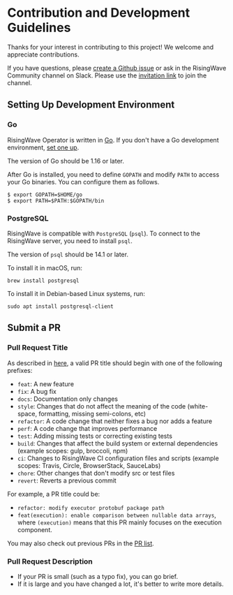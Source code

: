 # Contribution and Development Guidelines

Thanks for your interest in contributing to this project! We welcome and appreciate contributions.

If you have questions, please [create a Github issue](https://github.com/singularity-data/risingwave-operator/issues/new) or ask in the RisingWave Community channel on Slack. Please use the [invitation link](https://join.slack.com/t/risingwave-community/shared_invite/zt-120rft0mr-d8uGk3d~NZiZAQWPnElOfw) to join the channel.

## Setting Up Development Environment

### Go
RisingWave Operator is written in [Go](https://golang.org). If you don't have a Go development environment, [set one up](https://golang.org/doc/code.html).

The version of Go should be 1.16 or later.

After Go is installed, you need to define `GOPATH` and modify `PATH` to access your Go binaries. You can configure them as follows.

```shell
$ export GOPATH=$HOME/go
$ export PATH=$PATH:$GOPATH/bin
```

### PostgreSQL

RisingWave is compatible with `PostgreSQL` (`psql`). To connect to the RisingWave server, you need to install `psql`.

The version of `psql` should be 14.1 or later.

To install it in macOS, run:

```shell
brew install postgresql
```

To install it in Debian-based Linux systems, run:

```shell
sudo apt install postgresql-client
```

## Submit a PR

### Pull Request Title

As described in [here](https://github.com/commitizen/conventional-commit-types/blob/master/index.json), a valid PR title should begin with one of the following prefixes:

- `feat`: A new feature
- `fix`: A bug fix
- `docs`: Documentation only changes
- `style`: Changes that do not affect the meaning of the code (white-space, formatting, missing semi-colons, etc)
- `refactor`: A code change that neither fixes a bug nor adds a feature
- `perf`: A code change that improves performance
- `test`: Adding missing tests or correcting existing tests
- `build`: Changes that affect the build system or external dependencies (example scopes: gulp, broccoli, npm)
- `ci`: Changes to RisingWave CI configuration files and scripts (example scopes: Travis, Circle, BrowserStack, SauceLabs)
- `chore`: Other changes that don't modify src or test files
- `revert`: Reverts a previous commit

For example, a PR title could be:

- `refactor: modify executor protobuf package path`
- `feat(execution): enable comparison between nullable data arrays`, where `(execution)` means that this PR mainly focuses on the execution component.

You may also check out previous PRs in the [PR list](https://github.com/singularity-data/risingwave-operator/pulls).

### Pull Request Description

- If your PR is small (such as a typo fix), you can go brief.
- If it is large and you have changed a lot, it's better to write more details.
